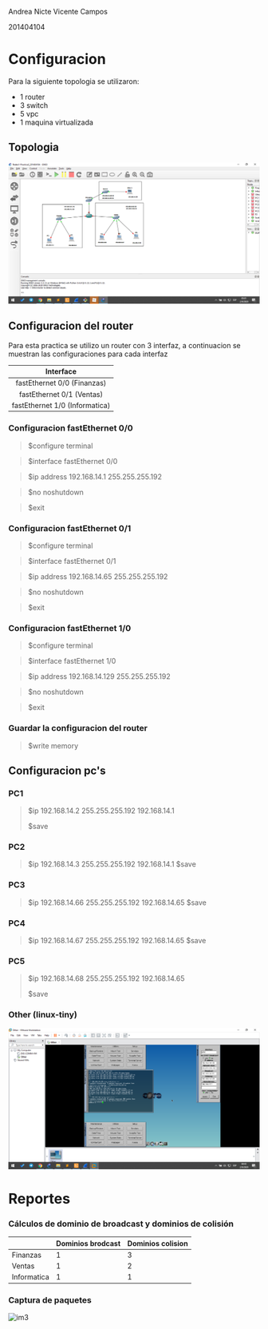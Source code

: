 Andrea Nicte Vicente Campos

201404104



# Configuracion

Para la siguiente topologia se utilizaron:

- 1 router
- 3 switch
- 5 vpc
- 1 maquina virtualizada

## Topologia

![im1](imgs\im1.png)



## Configuracion del router

Para esta practica se utilizo un router con 3 interfaz, a continuacion se muestran las configuraciones para cada interfaz 

|           Interface            |
| :----------------------------: |
|  fastEthernet 0/0 (Finanzas)   |
|   fastEthernet 0/1 (Ventas)    |
| fastEthernet 1/0 (Informatica) |

### Configuracion fastEthernet 0/0 

> $configure terminal

> $interface fastEthernet 0/0

> $ip address 192.168.14.1 255.255.255.192

> $no noshutdown

> $exit

### Configuracion fastEthernet 0/1

> $configure terminal

> $interface fastEthernet 0/1

> $ip address 192.168.14.65 255.255.255.192

> $no noshutdown

> $exit

### Configuracion fastEthernet 1/0

> $configure terminal

> $interface fastEthernet 1/0

> $ip address 192.168.14.129 255.255.255.192

> $no noshutdown

> $exit

### Guardar la configuracion del router

> $write memory

## Configuracion pc's

### PC1

> $ip 192.168.14.2 255.255.255.192 192.168.14.1
>
> $save

### PC2

> $ip 192.168.14.3 255.255.255.192 192.168.14.1
> $save

### PC3

> $ip 192.168.14.66 255.255.255.192 192.168.14.65
> $save

### PC4

> $ip 192.168.14.67 255.255.255.192 192.168.14.65
> $save

### PC5

> $ip 192.168.14.68 255.255.255.192 192.168.14.65
>
> $save

### Other (linux-tiny)

![im2](imgs\im2.png)



# Reportes

### Cálculos de dominio de broadcast y dominios de colisión

|             | Dominios brodcast | Dominios colision |
| ----------- | ----------------- | ----------------- |
| Finanzas    | 1                 | 3                 |
| Ventas      | 1                 | 2                 |
| Informatica | 1                 | 1                 |

### Captura de paquetes

![im3](C:\Users\nicte\Desktop\redes1-practica2\Redes1-Practica2_201404104\imgs\im3.png)